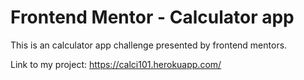# Frontend Mentor - Calculator app

This is an calculator app challenge presented by frontend mentors.

Link to my project: https://calci101.herokuapp.com/
